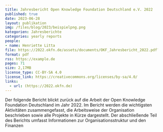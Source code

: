 ```yaml
---
title: Jahresbericht Open Knowledge Foundation Deutschland e.V. 2022
published: true
date: 2023-06-28
layout: publikation
img: /files/blog/2023/beispielpng.png
kategorien: Jahresberichte
categories: yearly reports
people:
- name: Henriette Litta
file: https://2022.okfn.de/assets/documents/OKF_Jahresbericht_2022.pdf?raw=true
format: pdf
rss: https://example.de
pages: 71
size: 2,17MB
license_type: CC-BY-SA 4.0
license_link: https://creativecommons.org/licenses/by-sa/4.0/
links: 
  - url: (https://2022.okfn.de)
---
```

Der folgende Bericht blickt zurück auf die Arbeit der Open Knowledge Foundation Deutschland im Jahr 2022. Im Bericht werden die wichtigsten Aktivitäten zusammengefasst, die Arbeitsweise der Organisation beschrieben sowie alle Projekte in Kürze dargestellt. Der abschließende Teil des Berichts umfasst Informationen zur Organisationsstruktur und den Finanzen

